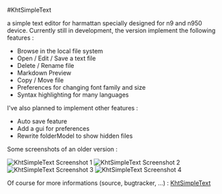 #KhtSimpleText

a simple text editor for harmattan specially designed for n9 and n950 device. Currently still in development, the version implement the following features :

 * Browse in the local file system
 * Open / Edit / Save a text file
 * Delete / Rename file
 * Markdown Preview
 * Copy / Move file
 * Preferences for changing font family and size
 * Syntax highlighting for many languages

I've also planned to implement other features :

 * Auto save feature
 * Add a gui for preferences
 * Rewrite folderModel to show hidden files

Some screenshots of an older version :

![KhtSimpleText Screenshot 1][4]
![KhtSimpleText Screenshot 2][5]
![KhtSimpleText Screenshot 3][6]
![KhtSimpleText Screenshot 4][8]

Of course for more informations (source, bugtracker, ...) : [KhtSimpleText][7]

[1]:http://apps.formeego.com/staging/applications/n9/pr1.0/harmattan/Utilities/khtsimpletext/
[4]:http://khertan.net/medias/khtsimpletext_screenshot_1.png
[5]:http://khertan.net/medias/khtsimpletext_screenshot_2.png
[6]:http://khertan.net/medias/khtsimpletext_screenshot_3.png
[7]:http://khertan.net/KhtSimpleText   
[8]:http://khertan.net/medias/khtsimpletext_screenshot_3.png 